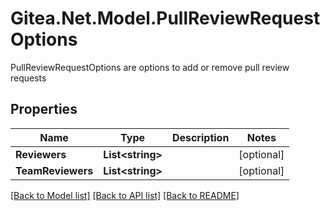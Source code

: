 # Gitea.Net.Model.PullReviewRequestOptions
PullReviewRequestOptions are options to add or remove pull review requests

## Properties

Name | Type | Description | Notes
------------ | ------------- | ------------- | -------------
**Reviewers** | **List&lt;string&gt;** |  | [optional] 
**TeamReviewers** | **List&lt;string&gt;** |  | [optional] 

[[Back to Model list]](../README.md#documentation-for-models) [[Back to API list]](../README.md#documentation-for-api-endpoints) [[Back to README]](../README.md)

